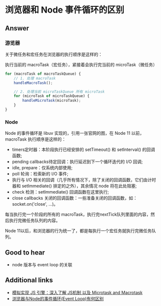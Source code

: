 # 浏览器和 Node 事件循环的区别

## Answer

### 游览器

关于微任务和宏任务在浏览器的执行顺序是这样的：

执行当前的 macroTask（宏任务），紧接着会执行完当前的 microTask（微任务）

```js
for (macroTask of macroTaskQueue) {
    // 1. 处理 macroTask
    handleMacroTask();

    // 2. 处理当前 microTaskQueue 所有 microTask
    for (microTask of microTaskQueue) {
        handleMicroTask(microTask);
    }
}
```

### Node

Node 的事件循环是 libuv 实现的，引用一张官网的图，在 Node 11 以前，macroTask 执行顺序是这样的：

* timers定时器：本阶段执行已经安排的 setTimeout() 和 setInterval() 的回调函数;
* pending callbacks待定回调：执行延迟到下一个循环迭代的 I/O 回调;
* idle, prepare：仅系统内部使用;
* poll 轮询：检索新的 I/O 事件;
* 执行与 I/O 相关的回调（几乎所有情况下，除了关闭的回调函数，它们由计时器和 setImmediate() 排定的之外），其余情况 node 将在此处阻塞;
* check 检测：setImmediate() 回调函数在这里执行;
* close callbacks 关闭的回调函数：一些准备关闭的回调函数，如：socket.on('close', ...)。

每当执行完一个阶段的所有的 macroTask，执行完nextTick队列里面的内容，然后执行完微任务队列的内容。

Node 11以后，和浏览器的行为统一了，都是每执行一个宏任务就执行完微任务队列。

## Good to hear

* node 版本与 event loop 的关联

## Additional links

* [模拟实现 JS 引擎：深入了解 JS机制 以及 Microtask and Macrotask](https://juejin.im/post/5c4041805188252420629086)
* [浏览器与Node的事件循环(Event Loop)有何区别](https://juejin.im/post/5c337ae06fb9a049bc4cd218#heading-12)

<!-- tags: (node) -->

<!-- expertise: (1) -->
